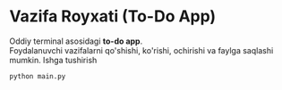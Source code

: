 # Vazifa Royxati (To-Do App)

Oddiy terminal asosidagi **to-do app**.  
Foydalanuvchi vazifalarni qo'shishi, ko'rishi, ochirishi va faylga saqlashi mumkin.
Ishga tushirish
```bash
python main.py
